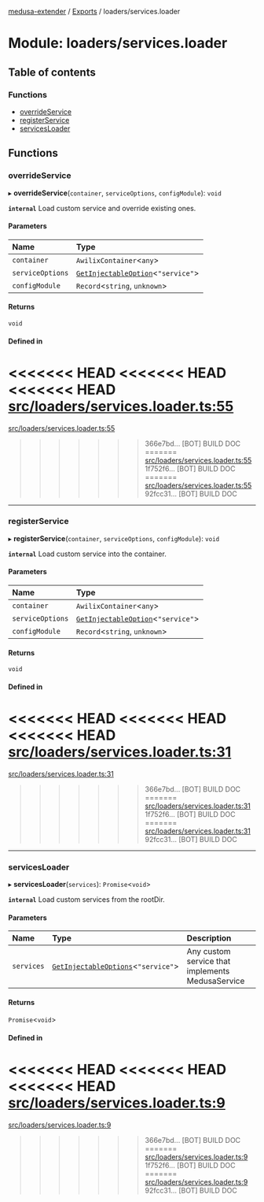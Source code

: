 [medusa-extender](../README.md) / [Exports](../modules.md) / loaders/services.loader

# Module: loaders/services.loader

## Table of contents

### Functions

- [overrideService](loaders_services_loader.md#overrideservice)
- [registerService](loaders_services_loader.md#registerservice)
- [servicesLoader](loaders_services_loader.md#servicesloader)

## Functions

### overrideService

▸ **overrideService**(`container`, `serviceOptions`, `configModule`): `void`

**`internal`**
Load custom service and override existing ones.

#### Parameters

| Name | Type |
| :------ | :------ |
| `container` | `AwilixContainer`<`any`\> |
| `serviceOptions` | [`GetInjectableOption`](types.md#getinjectableoption)<``"service"``\> |
| `configModule` | `Record`<`string`, `unknown`\> |

#### Returns

`void`

#### Defined in

<<<<<<< HEAD
<<<<<<< HEAD
<<<<<<< HEAD
[src/loaders/services.loader.ts:55](https://github.com/adrien2p/medusa-extender/blob/89f7223/src/loaders/services.loader.ts#L55)
=======
[src/loaders/services.loader.ts:55](https://github.com/adrien2p/medusa-extender/blob/23cd201/src/loaders/services.loader.ts#L55)
>>>>>>> 366e7bd... [BOT] BUILD DOC
=======
[src/loaders/services.loader.ts:55](https://github.com/adrien2p/medusa-extender/blob/0490090/src/loaders/services.loader.ts#L55)
>>>>>>> 1f752f6... [BOT] BUILD DOC
=======
[src/loaders/services.loader.ts:55](https://github.com/adrien2p/medusa-extender/blob/7e89c01/src/loaders/services.loader.ts#L55)
>>>>>>> 92fcc31... [BOT] BUILD DOC

___

### registerService

▸ **registerService**(`container`, `serviceOptions`, `configModule`): `void`

**`internal`**
Load custom service into the container.

#### Parameters

| Name | Type |
| :------ | :------ |
| `container` | `AwilixContainer`<`any`\> |
| `serviceOptions` | [`GetInjectableOption`](types.md#getinjectableoption)<``"service"``\> |
| `configModule` | `Record`<`string`, `unknown`\> |

#### Returns

`void`

#### Defined in

<<<<<<< HEAD
<<<<<<< HEAD
<<<<<<< HEAD
[src/loaders/services.loader.ts:31](https://github.com/adrien2p/medusa-extender/blob/89f7223/src/loaders/services.loader.ts#L31)
=======
[src/loaders/services.loader.ts:31](https://github.com/adrien2p/medusa-extender/blob/23cd201/src/loaders/services.loader.ts#L31)
>>>>>>> 366e7bd... [BOT] BUILD DOC
=======
[src/loaders/services.loader.ts:31](https://github.com/adrien2p/medusa-extender/blob/0490090/src/loaders/services.loader.ts#L31)
>>>>>>> 1f752f6... [BOT] BUILD DOC
=======
[src/loaders/services.loader.ts:31](https://github.com/adrien2p/medusa-extender/blob/7e89c01/src/loaders/services.loader.ts#L31)
>>>>>>> 92fcc31... [BOT] BUILD DOC

___

### servicesLoader

▸ **servicesLoader**(`services`): `Promise`<`void`\>

**`internal`**
Load custom services from the rootDir.

#### Parameters

| Name | Type | Description |
| :------ | :------ | :------ |
| `services` | [`GetInjectableOptions`](types.md#getinjectableoptions)<``"service"``\> | Any custom service that implements MedusaService |

#### Returns

`Promise`<`void`\>

#### Defined in

<<<<<<< HEAD
<<<<<<< HEAD
<<<<<<< HEAD
[src/loaders/services.loader.ts:9](https://github.com/adrien2p/medusa-extender/blob/89f7223/src/loaders/services.loader.ts#L9)
=======
[src/loaders/services.loader.ts:9](https://github.com/adrien2p/medusa-extender/blob/23cd201/src/loaders/services.loader.ts#L9)
>>>>>>> 366e7bd... [BOT] BUILD DOC
=======
[src/loaders/services.loader.ts:9](https://github.com/adrien2p/medusa-extender/blob/0490090/src/loaders/services.loader.ts#L9)
>>>>>>> 1f752f6... [BOT] BUILD DOC
=======
[src/loaders/services.loader.ts:9](https://github.com/adrien2p/medusa-extender/blob/7e89c01/src/loaders/services.loader.ts#L9)
>>>>>>> 92fcc31... [BOT] BUILD DOC
